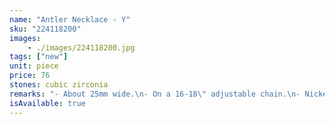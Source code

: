 ```yaml
---
name: "Antler Necklace - Y"
sku: "224118200"
images:
    - ./images/224118200.jpg
tags: ["new"]
unit: piece
price: 76
stones: cubic zirconia
remarks: "- About 25mm wide.\n- On a 16-18\" adjustable chain.\n- Nickel-free."
isAvailable: true
---
```

